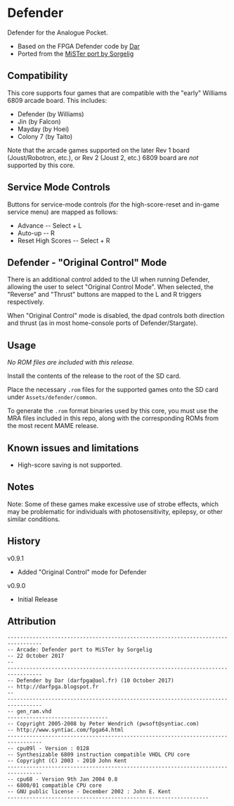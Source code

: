 # Defender

Defender for the Analogue Pocket.

* Based on the FPGA Defender code by [Dar]( http://darfpga.blogspot.fr)
* Ported from the [MiSTer port by Sorgelig](https://github.com/MiSTer-devel/Arcade-Defender_MiSTer)

## Compatibility

This core supports four games that are compatible with the "early" Williams 6809 arcade board. This includes:

* Defender (by Williams)
* Jin (by Falcon)
* Mayday (by Hoei)
* Colony 7 (by Taito)

Note that the arcade games supported on the later Rev 1 board (Joust/Robotron, etc.), or Rev 2 (Joust 2, etc.) 6809 board are *not* supported by this core.

## Service Mode Controls

Buttons for service-mode controls (for the high-score-reset and in-game service menu) are mapped as follows:

* Advance -- Select + L
* Auto-up -- R
* Reset High Scores -- Select + R

## Defender - "Original Control" Mode

There is an additional control added to the UI when running Defender, allowing the user to select "Original Control Mode".  When selected, the "Reverse" and "Thrust" buttons are mapped to the L and R triggers respectively.

When "Original Control" mode is disabled, the dpad controls both direction and thrust (as in most home-console ports of Defender/Stargate).

## Usage

*No ROM files are included with this release.*  

Install the contents of the release to the root of the SD card.

Place the necessary `.rom` files for the supported games onto the SD card under `Assets/defender/common`.

To generate the `.rom` format binaries used by this core, you must use the MRA files included in this repo, along with the corresponding ROMs from the most recent MAME release.

## Known issues and limitations

* High-score saving is not supported.

## Notes

Note:  Some of these games make excessive use of strobe effects, which may be problematic for individuals with photosensitivity, epilepsy, or other similar conditions.

## History

v0.9.1
* Added "Original Control" mode for Defender

v0.9.0
* Initial Release

## Attribution

```
---------------------------------------------------------------------------------
-- Arcade: Defender port to MiSTer by Sorgelig
-- 22 October 2017
-- 
---------------------------------------------------------------------------------
-- Defender by Dar (darfpga@aol.fr) (10 October 2017)
-- http://darfpga.blogspot.fr
--
---------------------------------------------------------------------------------
-- gen_ram.vhd
-------------------------------- 
-- Copyright 2005-2008 by Peter Wendrich (pwsoft@syntiac.com)
-- http://www.syntiac.com/fpga64.html
---------------------------------------------------------------------------------
-- cpu09l - Version : 0128
-- Synthesizable 6809 instruction compatible VHDL CPU core
-- Copyright (C) 2003 - 2010 John Kent
---------------------------------------------------------------------------------
-- cpu68 - Version 9th Jan 2004 0.8
-- 6800/01 compatible CPU core 
-- GNU public license - December 2002 : John E. Kent
----------------------------------------------------------------

```
